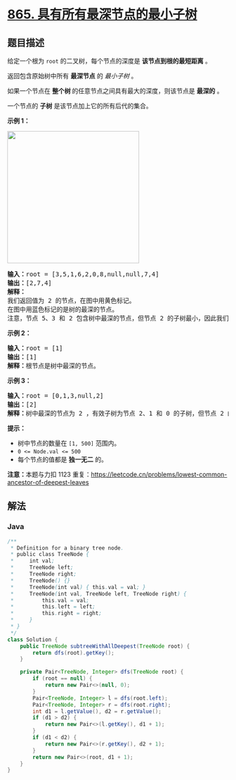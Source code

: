 # [865. 具有所有最深节点的最小子树](https://leetcode.cn/problems/smallest-subtree-with-all-the-deepest-nodes)

## 题目描述

<p>给定一个根为&nbsp;<code>root</code>&nbsp;的二叉树，每个节点的深度是 <strong>该节点到根的最短距离</strong> 。</p>

<p>返回包含原始树中所有 <strong>最深节点</strong> 的 <em>最小子树</em> 。</p>

<p>如果一个节点在 <strong>整个树 </strong>的任意节点之间具有最大的深度，则该节点是 <strong>最深的</strong> 。</p>

<p>一个节点的 <strong>子树</strong> 是该节点加上它的所有后代的集合。</p>

<p><strong>示例 1：</strong></p>

<p><img alt="" src="https://fastly.jsdelivr.net/gh/doocs/leetcode@main/solution/0800-0899/0865.Smallest%20Subtree%20with%20all%20the%20Deepest%20Nodes/images/sketch1.png" style="width: 300px;" /></p>

<pre>
<strong>输入：</strong>root = [3,5,1,6,2,0,8,null,null,7,4]
<strong>输出：</strong>[2,7,4]
<strong>解释：</strong>
我们返回值为 2 的节点，在图中用黄色标记。
在图中用蓝色标记的是树的最深的节点。
注意，节点 5、3 和 2 包含树中最深的节点，但节点 2 的子树最小，因此我们返回它。
</pre>

<p><strong>示例 2：</strong></p>

<pre>
<strong>输入：</strong>root = [1]
<strong>输出：</strong>[1]
<strong>解释：</strong>根节点是树中最深的节点。</pre>

<p><strong>示例 3：</strong></p>

<pre>
<strong>输入：</strong>root = [0,1,3,null,2]
<strong>输出：</strong>[2]
<strong>解释：</strong>树中最深的节点为 2 ，有效子树为节点 2、1 和 0 的子树，但节点 2 的子树最小。</pre>

<p><strong>提示：</strong></p>

<ul>
	<li>树中节点的数量在<meta charset="UTF-8" />&nbsp;<code>[1, 500]</code>&nbsp;范围内。</li>
	<li><code>0 &lt;= Node.val &lt;= 500</code></li>
	<li>每个节点的值都是 <strong>独一无二</strong> 的。</li>
</ul>

<p><strong>注意：</strong>本题与力扣 1123 重复：<a href="https://leetcode.cn/problems/lowest-common-ancestor-of-deepest-leaves/" target="_blank">https://leetcode.cn/problems/lowest-common-ancestor-of-deepest-leaves</a></p>

## 解法

### **Java**

```java
/**
 * Definition for a binary tree node.
 * public class TreeNode {
 *     int val;
 *     TreeNode left;
 *     TreeNode right;
 *     TreeNode() {}
 *     TreeNode(int val) { this.val = val; }
 *     TreeNode(int val, TreeNode left, TreeNode right) {
 *         this.val = val;
 *         this.left = left;
 *         this.right = right;
 *     }
 * }
 */
class Solution {
    public TreeNode subtreeWithAllDeepest(TreeNode root) {
        return dfs(root).getKey();
    }

    private Pair<TreeNode, Integer> dfs(TreeNode root) {
        if (root == null) {
            return new Pair<>(null, 0);
        }
        Pair<TreeNode, Integer> l = dfs(root.left);
        Pair<TreeNode, Integer> r = dfs(root.right);
        int d1 = l.getValue(), d2 = r.getValue();
        if (d1 > d2) {
            return new Pair<>(l.getKey(), d1 + 1);
        }
        if (d1 < d2) {
            return new Pair<>(r.getKey(), d2 + 1);
        }
        return new Pair<>(root, d1 + 1);
    }
}
```
